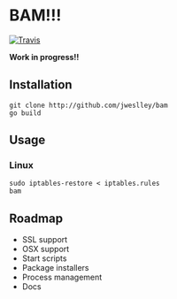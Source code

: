# BAM!!!

[![Travis](https://api.travis-ci.org/jweslley/bam.png)](http://travis-ci.org/jweslley/bam)

**Work in progress!!**


## Installation

    git clone http://github.com/jweslley/bam
    go build


## Usage

### Linux

    sudo iptables-restore < iptables.rules
    bam


## Roadmap

* SSL support
* OSX support
* Start scripts
* Package installers
* Process management
* Docs

